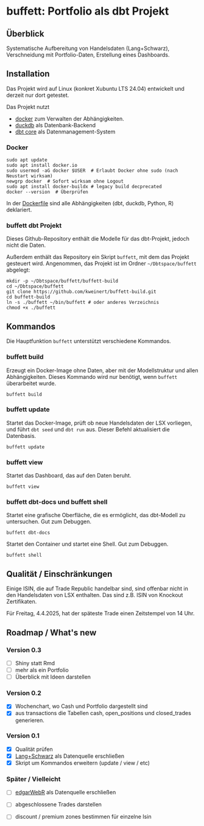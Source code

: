 # buffett: Portfolio als dbt Projekt

## Überblick

Systematische Aufbereitung von Handelsdaten (Lang+Schwarz), Verschneidung mit Portfolio-Daten, Erstellung eines Dashboards.

## Installation

Das Projekt wird auf Linux (konkret Xubuntu LTS 24.04) entwickelt und derzeit nur dort getestet.

Das Projekt nutzt 
- [docker](https://www.docker.com/) zum Verwalten der Abhängigkeiten.
- [duckdb](https://duckdb.org/) als Datenbank-Backend
- [dbt core](https://www.getdbt.com/) als Datenmanagement-System

### Docker

```
sudo apt update
sudo apt install docker.io
sudo usermod -aG docker $USER  # Erlaubt Docker ohne sudo (nach Neustart wirksam)
newgrp docker  # Sofort wirksam ohne Logout
sudo apt install docker-buildx # legacy build decprecated
docker --version  # Überprüfen
```

In der [Dockerfile](https://github.com/kweinert/buffett/blob/main/Dockerfile) sind alle Abhängigkeiten (dbt, duckdb, Python, R) deklariert.

### buffett dbt Projekt

Dieses Github-Repository enthält die Modelle für das dbt-Projekt, jedoch nicht die Daten. 

Außerdem enthält das Repository ein Skript `buffett`, mit dem das Projekt gesteuert wird.
Angenommen, das Projekt ist im Ordner `~/Dbtspace/buffett` abgelegt:

```
mkdir -p ~/Dbtspace/buffett/buffett-build
cd ~/Dbtspace/buffett
git clone https://github.com/kweinert/buffett-build.git
cd buffett-build
ln -s ./buffett ~/bin/buffett # oder anderes Verzeichnis
chmod +x ./buffett
```

## Kommandos

Die Hauptfunktion `buffett` unterstützt verschiedene Kommandos.

### buffett build

Erzeugt ein Docker-Image ohne Daten, aber mit der Modellstruktur und allen Abhängigkeiten. Dieses Kommando wird nur benötigt, wenn `buffett` überarbeitet wurde.

```
buffett build
```

### buffett update

Startet das Docker-Image, prüft ob neue Handelsdaten der LSX vorliegen, und führt `dbt seed` und `dbt run` aus. Dieser Befehl aktualisiert die Datenbasis.

```
buffett update
```

### buffett view

Startet das Dashboard, das auf den Daten beruht.

```
buffett view
```

### buffett dbt-docs und buffett shell

Startet eine grafische Oberfläche, die es ermöglicht, das dbt-Modell zu untersuchen. Gut zum Debuggen.

```
buffett dbt-docs
```

Startet den Container und startet eine Shell. Gut zum Debuggen.

```
buffett shell
```


## Qualität / Einschränkungen

Einige ISIN, die auf Trade Republic handelbar sind, sind offenbar nicht in den Handelsdaten von LSX enthalten. Das sind z.B. ISIN von Knockout Zertifikaten.

Für Freitag, 4.4.2025, hat der späteste Trade einen Zeitstempel von 14 Uhr. 

## Roadmap / What's new

### Version 0.3

- [ ] Shiny statt Rmd
- [ ] mehr als ein Portfolio
- [ ] Überblick mit Ideen darstellen

### Version 0.2

- [x] Wochenchart, wo Cash und Portfolio dargestellt sind
- [x] aus transactions die Tabellen cash, open_positions und closed_trades generieren.

### Version 0.1

- [x] Qualität prüfen
- [x] [Lang+Schwarz](https://www.ls-x.de/de/download) als Datenquelle erschließen
- [x] Skript um Kommandos erweitern (update / view / etc)

### Später / Vielleicht

- [ ] [edgarWebR](https://cran.r-project.org/web/packages/edgarWebR/vignettes/edgarWebR.html) als Datenquelle erschließen
- [ ] abgeschlossene Trades darstellen
- [ ] discount / premium zones bestimmen für einzelne Isin

